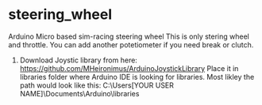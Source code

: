 # steering_wheel
Arduino Micro based sim-racing steering wheel
This is only stering wheel and throttle.
You can add another potetiometer if you need break or clutch.

1. Download Joystic library from here: https://github.com/MHeironimus/ArduinoJoystickLibrary
Place it in libraries folder where Arduino IDE is looking for libraries. Most likley the path would look like this: 
C:\Users\[YOUR USER NAME]\Documents\Arduino\libraries
